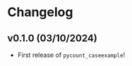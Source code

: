 # Changelog

<!--next-version-placeholder-->

## v0.1.0 (03/10/2024)

- First release of `pycount_caseexample`!